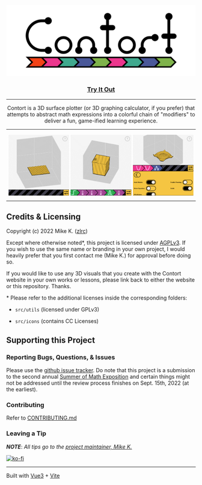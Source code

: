 <center>
<img src="public/images/logo.svg" alt="Contort Logo" width="800px" />

### [Try It Out](https://contort-plotter.pages.dev/)
---
Contort is a 3D surface plotter (or 3D graphing calculator, if you prefer) that attempts to abstract math expressions into a colorful chain of "modifiers" to deliver a fun, game-ified learning experience.
</center>

---

<p float="left" align="middle">
  <img align="top" src="public/images/demo1.gif" width="32%" />
  <img align="top" src="public/images/demo2.gif" width="32%" /> 
  <img align="top" src="public/images/demo3.gif" width="32%" />
</p>

---

Credits & Licensing
---
Copyright (c) 2022 Mike K. ([zlrc](https://github.com/zlrc))

Except where otherwise noted\*, this project is licensed under [AGPLv3](COPYING). If you wish to use the same name or branding in your own project, I would heavily prefer that you first contact me (Mike K.) for approval before doing so.

If you would like to use any 3D visuals that you create with the Contort website in your own works or lessons, please link back to either the website or this repository. Thanks.

\* Please refer to the additional licenses inside the corresponding folders:

- `src/utils` (licensed under GPLv3)

- `src/icons` (contains CC Licenses)


Supporting this Project
---

### Reporting Bugs, Questions, & Issues
Please use the [github issue tracker](https://github.com/zlrc/contort-plotter/issues). Do note that this project is a submission to the second annual [Summer of Math Exposition](https://www.youtube.com/watch?v=hZuYICAEN9Y) and certain things might not be addressed until the review process finishes on Sept. 15th, 2022 (at the earliest).

### Contributing
Refer to [CONTRIBUTING.md](CONTRIBUTING.md)

### Leaving a Tip
***NOTE***: *All tips go to the [project maintainer, Mike K.](https://github.com/zlrc)*

[![ko-fi](https://ko-fi.com/img/githubbutton_sm.svg)](https://ko-fi.com/A0A75O6SL)

---
Built with [Vue3](https://vuejs.org/) + [Vite](https://vitejs.dev/)
